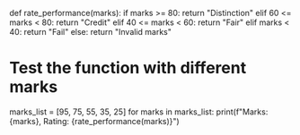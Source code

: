 
def rate_performance(marks):
    if marks >= 80:
        return "Distinction"
    elif 60 <= marks < 80:
        return "Credit"
    elif 40 <= marks < 60:
        return "Fair"
    elif marks < 40:
        return "Fail"
    else:
        return "Invalid marks"

# Test the function with different marks
marks_list = [95, 75, 55, 35, 25]
for marks in marks_list:
 print(f"Marks: {marks}, Rating: {rate_performance(marks)}")
